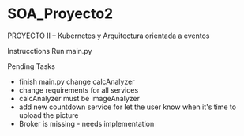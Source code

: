 # SOA_Proyecto2
PROYECTO II – Kubernetes y Arquitectura orientada a eventos

Instrucctions
Run main.py 

Pending Tasks
- finish main.py change calcAnalyzer
- change requirements for all services
- calcAnalyzer must be imageAnalyzer
- add new countdown service for let the user know when it's time to upload the picture
- Broker is missing - needs implementation
